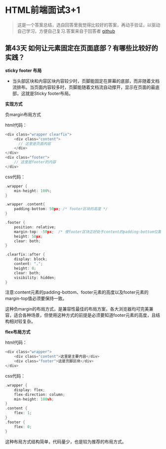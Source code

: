 # HTML前端面试3+1
>这是一个答案总结，选自回答里我觉得比较好的答案，再动手验证，以驱动自己学习，方便自己复习.答案来自于回答者 [github](https://github.com/haizlin/fe-interview/issues/2)
## 第43天 如何让元素固定在页面底部？有哪些比较好的实践？

**sticky footer 布局**  
+ 当头部区块和内容区块内容较少时，页脚能固定在屏幕的底部，而非随着文档流排布。当页面内容较多时，页脚能随着文档流自动撑开，显示在页面的最底部，这就是Sticky footer布局。

**实现方式**  

负margin布局方式  

html代码：
```C
<div class="wrapper clearfix">
    <div class="content">
      // 这里是页面内容
    </div>  
</div>
<div class="footer">
    // 这里是footer的内容
</div>
```
css代码：

```C
.wrapper {
    min-height: 100%;
}

.wrapper .content{
    padding-bottom: 50px; /* footer区块的高度 */
}

.footer {
    position: relative;
    margin-top: -50px;  /* 使footer区块正好处于content的padding-bottom位置 */
    height: 50px;
    clear: both;
}

.clearfix::after {
    display: block;
    content: ".";
    height: 0;
    clear: both;
    visibility: hidden;
}
```

注意:content元素的padding-bottom、footer元素的高度以及footer元素的margin-top值必须要保持一致。

这种负margin的布局方式，是兼容性最佳的布局方案，各大浏览器均可完美兼容，适合各种场景，但使用这种方式的前提是必须要知道footer元素的高度，且结构相对较复杂。


**flex布局方式**  

html代码：

```C
<div class="wrapper">
    <div class="content">这里是主要内容</div>
    <div class="footer">这是页脚区块</div>  
</div>
```
css代码：
```C
.wrapper {
    display: flex;
    flex-direction: column;
    min-height: 100vh;
}
.content {
    flex: 1;
}
.footer {
    flex: 0;
}
```

这种布局方式结构简单，代码量少，也是较为推荐的布局方式。
